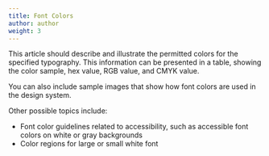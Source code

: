 ```yaml
---
title: Font Colors
author: author
weight: 3
---
```


This article should describe and illustrate the permitted colors for the specified typography.
This information can be presented in a table, showing the color sample, hex value, RGB value, and CMYK value.

You can also include sample images that show how font colors are used in the design system.

Other possible topics include:
* Font color guidelines related to accessibility, such as accessible font colors on white or gray backgrounds
* Color regions for large or small white font
